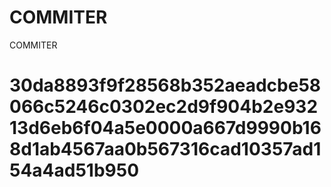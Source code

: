 # COMMITER
COMMITER






# 30da8893f9f28568b352aeadcbe58066c5246c0302ec2d9f904b2e93213d6eb6f04a5e0000a667d9990b168d1ab4567aa0b567316cad10357ad154a4ad51b950
